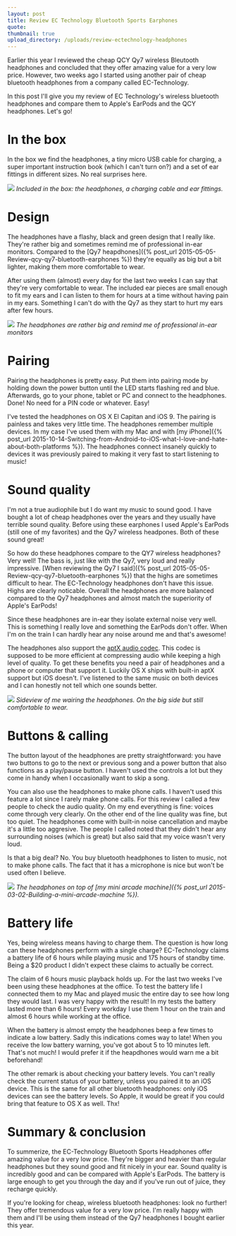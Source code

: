 ```yaml
---
layout: post
title: Review EC Technology Bluetooth Sports Earphones
quote: 
thumbnail: true
upload_directory: /uploads/review-ectechnology-headphones
---
```


Earlier this year I reviewed the cheap QCY Qy7 wireless Bleutooth headphones and concluded that they offer amazing value for a very low price. However, two weeks ago I started using another pair of cheap bluetooth headphones from a company called EC-Technology.

In this post I'll give you my review of EC Technology's wireless bluetooth headphones and compare them to Apple's EarPods and the QCY headphones. Let's go!

<!--more-->

# In the box
In the box we find the headphones, a tiny micro USB cable for charging, a super important instruction book (which I can't turn on?) and a set of ear fittings in different sizes. No real surprises here.

![](/uploads/review-ectechnology-headphones/in-box.jpg)
*Included in the box: the headphones, a charging cable and ear fittings.*

# Design

The headphones have a flashy, black and green design that I really like. They're rather big and sometimes remind me of professional in-ear monitors. Compared to the [Qy7 heapdhones]({% post_url 2015-05-05-Review-qcy-qy7-bluetooth-earphones %}) they're equally as big but a bit lighter, making them more comfortable to wear.

After using them (almost) every day for the last two weeks I can say that they're very comfortable to wear. The included ear pieces are small enough to fit my ears and I can listen to them for hours at a time without having pain in my ears. Something I can't do with the Qy7 as they start to hurt my ears after few hours.

![](/uploads/review-ectechnology-headphones/in-ear.jpg)
*The headphones are rather big and remind me of professional in-ear monitors*

# Pairing
Pairing the headphones is pretty easy. Put them into pairing mode by holding down the power button until the LED starts flashing red and blue. Afterwards, go to your phone, tablet or PC and connect to the headphones. Done! No need for a PIN code or whatever. Easy!

I've tested the headphones on OS X El Capitan and iOS 9. The pairing is painless and takes very little time. The headphones remember multiple devices. In my case I've used them with my Mac and with [my iPhone]({% post_url 2015-10-14-Switching-from-Android-to-iOS-what-I-love-and-hate-about-both-platforms %}). The headphones connect insanely quickly to devices it was previously paired to making it very fast to start listening to music!

# Sound quality
I'm not a true audiophile but I do want my music to sound good. I have bought a lot of cheap headphones over the years and they usually have terrible sound quality. Before using these earphones I used Apple's EarPods (still one of my favorites) and the Qy7 wireless headpones. Both of these sound great!

So how do these headphones compare to the QY7 wireless headphones? Very well! The bass is, just like with the Qy7, very loud and really impressive. [When reviewing the Qy7 I said]({% post_url 2015-05-05-Review-qcy-qy7-bluetooth-earphones %}) that the highs are sometimes difficult to hear. The EC-Technology headphones don't have this issue. Highs are clearly noticable. Overall the headphones are more balanced compared to the Qy7 headphones and almost match the superiority of Apple's EarPods!

Since these headphones are in-ear they isolate external noise very well. This is something I really love and something the EarPods don't offer. When I'm on the train I can hardly hear any noise around me and that's awesome!

The headphones also support the [aptX audio codec](https://en.wikipedia.org/wiki/AptX). This codec is supposed to be more efficient at compressing audio while keeping a high level of quality. To get these benefits you need a pair of headphones and a phone or computer that support it. Luckily OS X ships with built-in aptX support but iOS doesn't. I've listened to the same music on both devices and I can honestly not tell which one sounds better.

![](/uploads/review-ectechnology-headphones/side-ear.jpg)
*Sideview of me wairing the headphones. On the big side but still comfortable to wear.*

# Buttons & calling
The button layout of the headphones are pretty straightforward: you have two buttons to go to the next or previous song and a power button that also functions as a play/pause button. I haven't used the controls a lot but they come in handy when I occasionally want to skip a song.

You can also use the headphones to make phone calls. I haven't used this feature a lot since I rarely make phone calls. For this review I called a few people to check the audio quality. On my end everything is fine: voices come through very clearly. On the other end of the line quality was fine, but too quiet. The headphones come with built-in noise cancellation and maybe it's a little too aggresive. The people I called noted that they didn't hear any surrounding noises (which is great) but also said that my voice wasn't very loud.

Is that a big deal? No. You buy bluetooth headphones to listen to music, not to make phone calls. The fact that it has a microphone is nice but won't be used often I believe.

![](/uploads/review-ectechnology-headphones/headphones.jpg)
*The headphones on top of [my mini arcade machine]({% post_url 2015-03-02-Building-a-mini-arcade-machine %}).*

# Battery life
Yes, being wireless means having to charge them. The question is how long can these headphones perform with a single charge? EC-Technology claims a battery life of 6 hours while playing music and 175 hours of standby time. Being a $20 product I didn't expect these claims to actually be correct.

The claim of 6 hours music playback holds up. For the last two weeks I've been using these headphones at the office. To test the battery life I connected them to my Mac and played music the entire day to see how long they would last. I was very happy with the result! In my tests the battery lasted more than 6 hours! Every workday I use them 1 hour on the train and almost 6 hours while working at the office.

When the battery is almost empty the headphones beep a few times to indicate a low battery. Sadly this indications comes way to late! When you receive the low battery warning, you've got about 5 to 10 minutes left. That's not much! I would prefer it if the heapdhones would warn me a bit beforehand!

The other remark is about checking your battery levels. You can't really check the current status of your battery, unless you paired it to an iOS device. This is the same for all other bluetooth headphones: only iOS devices can see the battery levels. So Apple, it would be great if you could bring that feature to OS X as well. Thx!

# Summary & conclusion
To summerize, the EC-Technology Bluetooth Sports Headphones offer amazing value for a very low price. They're bigger and heavier than regular headphones but they sound good and fit nicely in your ear. Sound quality is incredibly good and can be compared with Apple's EarPods. The battery is large enough to get you through the day and if you've run out of juice, they recharge quickly.

If you're looking for cheap, wireless bluetooth headphones: look no further! They offer tremendous value for a very low price. I'm really happy with them and I'll be using them instead of the Qy7 headphones I bought earlier this year.